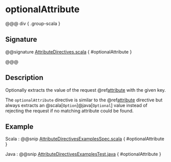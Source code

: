 # optionalAttribute

@@@ div { .group-scala }

## Signature

@@signature [AttributeDirectives.scala](/http/src/main/scala/akka/http/scaladsl/server/directives/AttributeDirectives.scala) { #optionalAttribute }

@@@

## Description

Optionally extracts the value of the request @ref[attribute](../../../common/http-model.md#attributes) with the given key.

The `optionalAttribute` directive is similar to the @ref[attribute](attribute.md) directive but always extracts
an @scala[`Option`]@java[`Optional`] value instead of rejecting the request if no matching attribute could be found.

## Example

Scala
:  @@snip [AttributeDirectivesExamplesSpec.scala](/docs/src/test/scala/docs/http/scaladsl/server/directives/AttributeDirectivesExamplesSpec.scala) { #optionalAttribute }

Java
:  @@snip [AttributeDirectivesExamplesTest.java](/docs/src/test/java/docs/http/javadsl/server/directives/AttributeDirectivesExamplesTest.java) { #optionalAttribute }
